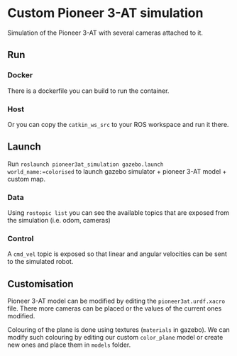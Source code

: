 # Custom Pioneer 3-AT simulation

Simulation of the Pioneer 3-AT with several cameras attached to it.

## Run

### Docker

There is a dockerfile you can build to run the container. 

### Host

Or you can copy the `catkin_ws_src` to your ROS workspace and run it there.

## Launch

Run `roslaunch pioneer3at_simulation gazebo.launch world_name:=colorised` to launch gazebo simulator + pioneer 3-AT model + custom map.

### Data

Using `rostopic list` you can see the available topics that are exposed from the simulation (i.e. odom, cameras)

### Control

A `cmd_vel` topic is exposed so that linear and angular velocities can be sent to the simulated robot.

## Customisation 

Pioneer 3-AT model can be modified by editing the `pioneer3at.urdf.xacro` file. There more cameras can be placed or the values of the current ones modified.

Colouring of the plane is done using textures (`materials` in gazebo). We can modify such colouring by editing our custom `color_plane` model or create new ones and place them in `models` folder. 

